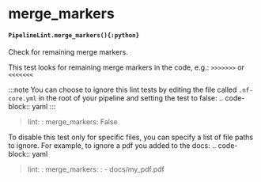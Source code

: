 # merge_markers

#### `PipelineLint.merge_markers(){:python}`

Check for remaining merge markers.

This test looks for remaining merge markers in the code, e.g.:
`>>>>>>>` or `<<<<<<<`

:::note
You can choose to ignore this lint tests by editing the file called
`.nf-core.yml` in the root of your pipeline and setting the test to false:
.. code-block:: yaml
:::

> lint:
> : merge_markers: False

To disable this test only for specific files, you can specify a list of file paths to ignore.
For example, to ignore a pdf you added to the docs:
.. code-block:: yaml

> lint:
> : merge_markers:
> : - docs/my_pdf.pdf
